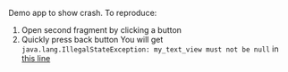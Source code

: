 Demo app to show crash. To reproduce:
1) Open second fragment by clicking a button 
2) Quickly press back button
You will get `java.lang.IllegalStateException: my_text_view must not be null` in [this line](https://github.com/PiN73/TestKotlinViewBinding/blob/3d340963f0e9411778facce4afa3c7a6fb0be418/app/src/main/java/p/testkotlinviewbinding/SecondFragment.kt#L28)
